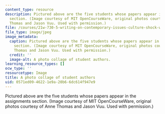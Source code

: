 ```yaml
---
content_type: resource
description: Pictured above are the five students whose papers appear in the assignments
  section. (Image courtesy of MIT OpenCourseWare, original photos courtesy of Anne
  Thomas and Jason Vuu. Used with permission.)
file: /courses/21w-730-5-writing-on-contemporary-issues-culture-shock-writing-editing-and-publishing-in-cyberspace-fall-2008/0571ed0946221e9a20b66dc614f947e9_21w-730-5f08.jpg
file_type: image/jpeg
image_metadata:
  caption: Pictured above are the five students whose papers appear in the [assignments](/courses/21w-730-5-writing-on-contemporary-issues-culture-shock-writing-editing-and-publishing-in-cyberspace-fall-2008/pages/assignments)
    section. (Image courtesy of MIT OpenCourseWare, original photos courtesy of Anne
    Thomas and Jason Vuu. Used with permission.)
  credit: ''
  image-alt: A photo collage of student authors.
learning_resource_types: []
ocw_type: ''
resourcetype: Image
title: A photo collage of student authors
uid: 0571ed09-4622-1e9a-20b6-6dc614f947e9
---
```

Pictured above are the five students whose papers appear in the assignments section. (Image courtesy of MIT OpenCourseWare, original photos courtesy of Anne Thomas and Jason Vuu. Used with permission.)

